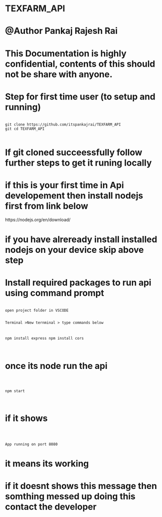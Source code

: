 # TEXFARM_API

# @Author Pankaj Rajesh Rai 
# This Documentation is highly confidential, contents of this should not be share with      anyone.

# Step for first time user (to setup and running)


<code>
git clone https://github.com/itspankajrai/TEXFARM_API 
git cd TEXFARM_API 

</code>

# If git cloned succeessfully follow further steps to get it runing locally

# if this is your first time in Api developement then install nodejs first from link below

<link>
https://nodejs.org/en/download/
</link>

# if you have alreready install installed nodejs on your device skip above step 





# Install required packages to run api using command prompt

<code>
open project folder in VSCODE

Terminal >New ternminal > type commands below 

npm install express
npm install cors

</code>


# once its node run the api


<code>

npm start


</code>

# if it shows 
<code>

App running on  port 8080
</code>

# it means its working 

# if it doesnt shows this message then somthing messed up doing this contact the developer


